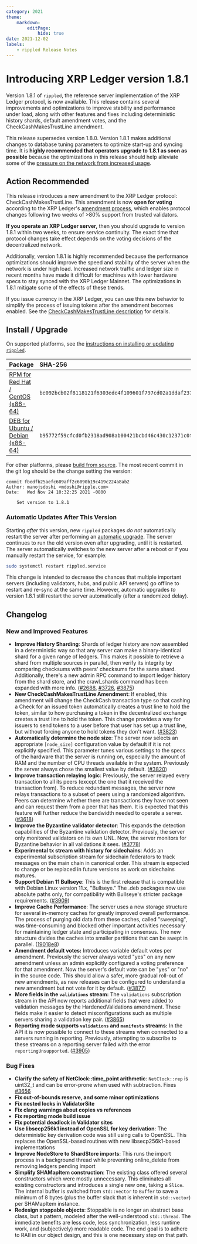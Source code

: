 ```yaml
---
category: 2021
theme:
    markdown:
        editPage:
            hide: true
date: 2021-12-02
labels:
    - rippled Release Notes
---
```

# Introducing XRP Ledger version 1.8.1

Version 1.8.1 of `rippled`, the reference server implementation of the XRP Ledger protocol, is now available. This release contains several improvements and optimizations to improve stability and performance under load, along with other features and fixes including deterministic history shards, default amendment votes, and the CheckCashMakesTrustLine amendment.

This release supersedes version 1.8.0. Version 1.8.1 makes additional changes to database tuning parameters to optimize start-up and syncing time. It is **highly recommended that operators upgrade to 1.8.1 as soon as possible** because the optimizations in this release should help alleviate some of the [pressure on the network from increased usage](https://dev.to/ripplexdev/update-on-the-xrpl-5f3e).

<!-- BREAK -->

## Action Recommended

This release introduces a new amendment to the XRP Ledger protocol: CheckCashMakesTrustLine. This amendment is now **open for voting** according to the XRP Ledger's [amendment process](https://xrpl.org/amendments.html), which enables protocol changes following two weeks of >80% support from trusted validators.

**If you operate an XRP Ledger server,** then you should upgrade to version 1.8.1 within two weeks, to ensure service continuity. The exact time that protocol changes take effect depends on the voting decisions of the decentralized network.

Additionally, version 1.8.1 is highly recommended because the performance optimizations should improve the speed and stability of the server when the network is under high load. Increased network traffic and ledger size in recent months have made it difficult for machines with lower hardware specs to stay synced with the XRP Ledger Mainnet. The optimizations in 1.8.1 mitigate some of the effects of these trends.

If you issue currency in the XRP Ledger, you can use this new behavior to simplify the process of issuing tokens after the amendment becomes enabled. See the [CheckCashMakesTrustLine description](https://xrpl.org/known-amendments.html#checkcashmakestrustline) for details.


## Install / Upgrade

On supported platforms, see the [instructions on installing or updating `rippled`](https://xrpl.org/install-rippled.html).

| Package | SHA-256 |
|:--------|:--------|
| [RPM for Red Hat / CentOS (x86-64)](https://repos.ripple.com/repos/rippled-rpm/stable/rippled-1.8.1-1.el7.x86_64.rpm) | `be092bcb02f8118121f6303ede4f109601f797cd02a1ddaf237604fd54e0237b` |
| [DEB for Ubuntu / Debian (x86-64)](https://repos.ripple.com/repos/rippled-deb/pool/stable/rippled_1.8.1-1_amd64.deb) | `b95772f59cfcd0fb2318ad908ab00421bcbd46c430c12371c0fc9d6003ed06b3` |

For other platforms, please [build from source](https://github.com/ripple/rippled/tree/master/Builds). The most recent commit in the git log should be the change setting the version:

```text
commit fbedfb25aefc609aff2c6090b19c419c224a8ab2
Author: manojsdoshi <mdoshi@ripple.com>
Date:   Wed Nov 24 10:32:25 2021 -0800

    Set version to 1.8.1
```

### Automatic Updates After This Version

Starting _after_ this version, new `rippled` packages _do not_ automatically restart the server after performing an [automatic upgrade](https://xrpl.org/update-rippled-automatically-on-linux.html). The server continues to run the old version even after upgrading, until it is restarted. The server automatically switches to the new server after a reboot or if you manually restart the service, for example:

```sh
sudo systemctl restart rippled.service
```

This change is intended to decrease the chances that multiple important servers (including validators, hubs, and public API servers) go offline to restart and re-sync at the same time. However, automatic upgrades _to_ version 1.8.1 still restart the server automatically (after a randomized delay).


## Changelog

### New and Improved Features

- **Improve History Sharding**: Shards of ledger history are now assembled in a deterministic way so that any server can make a binary-identical shard for a given range of ledgers. This makes it possible to retrieve a shard from multiple sources in parallel, then verify its integrity by comparing checksums with peers' checksums for the same shard. Additionally, there's a new admin RPC command to import ledger history from the shard store, and the crawl_shards command has been expanded with more info. ([#2688](https://github.com/ripple/rippled/issues/2688), [#3726](https://github.com/ripple/rippled/pull/3726), [#3875](https://github.com/ripple/rippled/pull/3875))
- **New CheckCashMakesTrustLine Amendment**: If enabled, this amendment will change the CheckCash transaction type so that cashing a Check for an issued token automatically creates a trust line to hold the token, similar to how purchasing a token in the decentralized exchange creates a trust line to hold the token. This change provides a way for issuers to send tokens to a user before that user has set up a trust line, but without forcing anyone to hold tokens they don't want. ([#3823](https://github.com/ripple/rippled/pull/3823))
- **Automatically determine the node size**: The server now selects an appropriate `[node_size]` configuration value by default if it is not explicitly specified. This parameter tunes various settings to the specs of the hardware that the server is running on, especially the amount of RAM and the number of CPU threads available in the system. Previously the server always chose the smallest value by default. ([#3820](https://github.com/ripple/rippled/pull/3820))
- **Improve transaction relaying logic**: Previously, the server relayed every transaction to all its peers (except the one that it received the transaction from). To reduce redundant messages, the server now relays transactions to a subset of peers using a randomized algorithm. Peers can determine whether there are transactions they have not seen and can request them from a peer that has them. It is expected that this feature will further reduce the bandwidth needed to operate a server. ([#3618](https://github.com/ripple/rippled/pull/3618))
- **Improve the Byzantine validator detector**: This expands the detection capabilities of the Byzantine validation detector. Previously, the server only monitored validators on its own UNL. Now, the server monitors for Byzantine behavior in all validations it sees. ([#3778](https://github.com/ripple/rippled/pull/3778))
- **Experimental tx stream with history for sidechains**: Adds an experimental subscription stream for sidechain federators to track messages on the main chain in canonical order. This stream is expected to change or be replaced in future versions as work on sidechains matures.
- **Support Debian 11 Bullseye**: This is the first release that is compatible with Debian Linux version 11.x, "Bullseye." The .deb packages now use absolute paths only, for compatibility with Bullseye's stricter package requirements. ([#3909](https://github.com/ripple/rippled/pull/3909))
- **Improve Cache Performance**: The server uses a new storage structure for several in-memory caches for greatly improved overall performance. The process of purging old data from these caches, called "sweeping", was time-consuming and blocked other important activities necessary for maintaining ledger state and participating in consensus. The new structure divides the caches into smaller partitions that can be swept in parallel. ([19018e8](https://github.com/ripple/rippled/commit/19018e895905adfe70030f6c03e7ec8d03f81aef))
- **Amendment default votes:** Introduces variable default votes per amendment. Previously the server always voted "yes" on any new amendment unless an admin explicitly configured a voting preference for that amendment. Now the server's default vote can be "yes" or "no" in the source code. This should allow a safer, more gradual roll-out of new amendments, as new releases can be configured to understand a new amendment but not vote for it by default. ([#3877](https://github.com/ripple/rippled/pull/3877))
- **More fields in the `validations` stream:** The `validations` subscription stream in the API now reports additional fields that were added to validation messages by the HardenedValidations amendment. These fields make it easier to detect misconfigurations such as multiple servers sharing a validation key pair. ([#3865](https://github.com/ripple/rippled/pull/3865))
- **Reporting mode supports `validations` and `manifests` streams:** In the API it is now possible to connect to these streams when connected to a servers running in reporting. Previously, attempting to subscribe to these streams on a reporting server failed with the error `reportingUnsupported`. ([#3905](https://github.com/ripple/rippled/pull/3905))

### Bug Fixes

- **Clarify the safety of NetClock::time_point arithmetic**: `NetClock::rep` is uint32_t and can be error-prone when used with subtraction. Fixes [#3656](https://github.com/ripple/rippled/pull/3656)
- **Fix out-of-bounds reserve, and some minor optimizations**
- **Fix nested locks in ValidatorSite**
- **Fix clang warnings about copies vs references**
- **Fix reporting mode build issue**
- **Fix potential deadlock in Validator sites**
- **Use libsecp256k1 instead of OpenSSL for key derivation**: The deterministic key derivation code was still using calls to OpenSSL. This replaces the OpenSSL-based routines with new libsecp256k1-based implementations
- **Improve NodeStore to ShardStore imports**: This runs the import process in a background thread while preventing online_delete from removing ledgers pending import
- **Simplify SHAMapItem construction**: The existing class offered several constructors which were mostly unnecessary. This eliminates all existing constructors and introduces a single new one, taking a `Slice`. The internal buffer is switched from `std::vector` to `Buffer` to save a minimum of 8 bytes (plus the buffer slack that is inherent in `std::vector`) per SHAMapItem instance.
- **Redesign stoppable objects**: Stoppable is no longer an abstract base class, but a pattern, modeled after the well-understood `std::thread`. The immediate benefits are less code, less synchronization, less runtime work, and (subjectively) more readable code. The end goal is to adhere to RAII in our object design, and this is one necessary step on that path.
